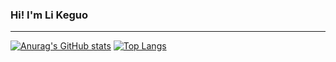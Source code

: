 ### Hi! I'm Li Keguo 

* * *

[![Anurag's GitHub stats](https://github-readme-stats.vercel.app/api?username=li-keguo&show_icons=false&theme=cobalt)](https://github.com/anuraghazra/github-readme-stats) 
 [![Top Langs](https://github-readme-stats.vercel.app/api/top-langs/?username=li-keguo&langs_count=8&theme=cobalt)](https://github.com/anuraghazra/github-readme-stats)

<!--
**li-keguo/li-keguo** is a ✨ _special_ ✨ repository because its `README.md` (this file) appears on your GitHub profile.

Here are some ideas to get you started:

- 🔭 I’m currently working on ...
- 🌱 I’m currently learning ...
- 👯 I’m looking to collaborate on ...
- 🤔 I’m looking for help with ...
- 💬 Ask me about ...
- 📫 How to reach me: ...
- 😄 Pronouns: ...
- ⚡ Fun fact: ...
-->
